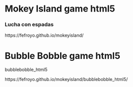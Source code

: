 # Mokey Island game html5
<h3>Lucha con espadas</h3>
<p>https://fefroyo.github.io/mokeyisland/</p>

# Bubble Bobble game html5

<p>bubblebobble_html5</p>
<p>https://fefroyo.github.io/mokeyisland/bubblebobble_html5/</p>
